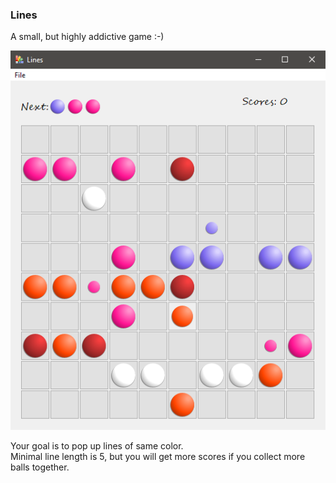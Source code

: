 ### Lines

A small, but highly addictive game :-)

![Game interface](./screenshot.PNG)

Your goal is to pop up lines of same color.  
Minimal line length is 5, but you will get more scores if you collect more balls together.
